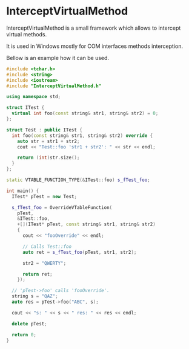 # InterceptVirtualMethod

InterceptVirtualMethod is a small framework which allows to intercept virtual methods.

It is used in Windows mostly for COM interfaces methods interception. 

Bellow is an example how it can be used.

```C++
#include <tchar.h>
#include <string>
#include <iostream>
#include "InterceptVirtualMethod.h"

using namespace std;

struct ITest {
  virtual int foo(const string& str1, string& str2) = 0;
};

struct Test : public ITest {
  int foo(const string& str1, string& str2) override {
    auto str = str1 + str2;
    cout << "Test::foo 'str1 + str2': " << str << endl;

    return (int)str.size();
  }
};

static VTABLE_FUNCTION_TYPE(&ITest::foo) s_fTest_foo;

int main() {
  ITest* pTest = new Test;

  s_fTest_foo = OverrideVTableFunction(
    pTest, 
    &ITest::foo, 
    +[](ITest* pTest, const string& str1, string& str2)
    {
      cout << "fooOverride" << endl;

      // Calls Test::foo
      auto ret = s_fTest_foo(pTest, str1, str2);

      str2 = "QWERTY";

      return ret;
    });

  // 'pTest->foo' calls 'fooOverride'.
  string s = "QAZ";
  auto res = pTest->foo("ABC", s);

  cout << "s: " << s << " res: " << res << endl;

  delete pTest;

  return 0;
}

```
